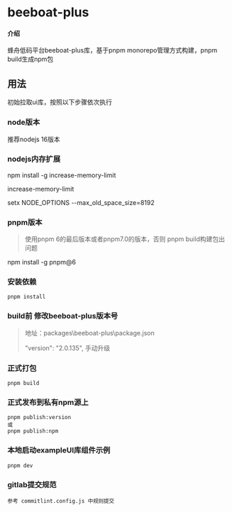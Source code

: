# beeboat-plus

#### 介绍

蜂舟低码平台beeboat-plus库，基于pnpm monorepo管理方式构建，pnpm build生成npm包

## 用法

初始拉取ui库，按照以下步骤依次执行

### node版本

推荐nodejs 16版本

### nodejs内存扩展

npm install -g increase-memory-limit

increase-memory-limit

setx NODE_OPTIONS --max_old_space_size=8192

### pnpm版本

> 使用pnpm 6的最后版本或者pnpm7.0的版本，否则 pnpm build构建包出问题

npm install -g pnpm@6

### 安装依赖

    pnpm install

### build前 修改beeboat-plus版本号
>
> 地址：packages\beeboat-plus\package.json
>
> "version": "2.0.135", 手动升级
>
### 正式打包

    pnpm build

### 正式发布到私有npm源上

    pnpm publish:version
    或
    pnpm publish:npm

### 本地启动exampleUI库组件示例

    pnpm dev

### gitlab提交规范

    参考 commitlint.config.js 中规则提交
